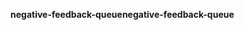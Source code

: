 <span data-ttu-id="90a2d-101">**negative-feedback-queue**</span><span class="sxs-lookup"><span data-stu-id="90a2d-101">**negative-feedback-queue**</span></span>